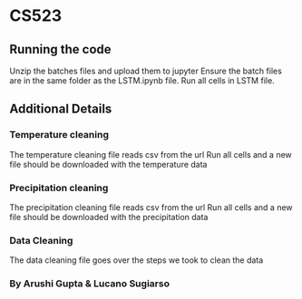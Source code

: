 # CS523

## Running the code
Unzip the batches files and upload them to jupyter
Ensure the batch files are in the same folder as the LSTM.ipynb file.
Run all cells in LSTM file.

## Additional Details
### Temperature cleaning
The temperature cleaning file reads csv from the url 
Run all cells and a new file should be downloaded with the temperature data

### Precipitation cleaning
The precipitation cleaning file reads csv from the url 
Run all cells and a new file should be downloaded with the precipitation data

### Data Cleaning
The data cleaning file goes over the steps we took to clean the data

### By Arushi Gupta & Lucano Sugiarso
